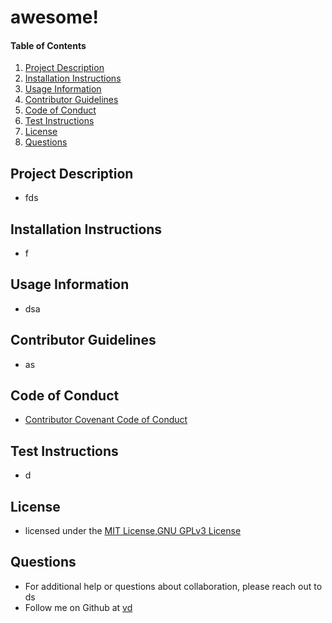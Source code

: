 # awesome!
    
#### Table of Contents
1. [Project Description](#project-description)
2. [Installation Instructions](#installation-instructions)
3. [Usage Information](#usage-information)
4. [Contributor Guidelines](#contributor-guidelines)
5. [Code of Conduct](#code-of-conduct)
6. [Test Instructions](#test-instructions)
7. [License](#license)
8. [Questions](#questions)
## Project Description
* fds
## Installation Instructions
* f
## Usage Information
* dsa
## Contributor Guidelines
* as
## Code of Conduct
* [Contributor Covenant Code of Conduct](https://www.contributor-covenant.org/version/2/0/code_of_conduct/code_of_conduct.md)
## Test Instructions
* d
## License
* licensed under the [MIT License](LICENSE.txt),[GNU GPLv3 License](COPYING.txt)
## Questions
* For additional help or questions about collaboration, please reach out to ds
* Follow me on Github at [vd](http://github.com/vd)
